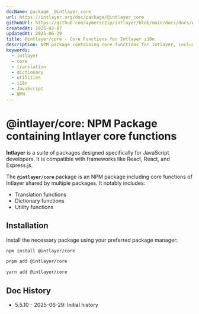 ```yaml
---
docName: package__@intlayer_core
url: https://intlayer.org/doc/package/@intlayer_core
githubUrl: https://github.com/aymericzip/intlayer/blob/main/docs/docs/en-GB/packages/@intlayer/core/index.md
createdAt: 2025-02-07
updatedAt: 2025-06-29
title: @intlayer/core - Core Functions for Intlayer i18n
description: NPM package containing core functions for Intlayer, including translation functions, dictionary functions, and utility functions for internationalisation.
keywords:
  - intlayer
  - core
  - translation
  - dictionary
  - utilities
  - i18n
  - JavaScript
  - NPM
---
```


# @intlayer/core: NPM Package containing Intlayer core functions

**Intlayer** is a suite of packages designed specifically for JavaScript developers. It is compatible with frameworks like React, React, and Express.js.

The **`@intlayer/core`** package is an NPM package including core functions of Intlayer shared by multiple packages. It notably includes:

- Translation functions
- Dictionary functions
- Utility functions

## Installation

Install the necessary package using your preferred package manager:

```bash packageManager="npm"
npm install @intlayer/core
```

```bash packageManager="pnpm"
pnpm add @intlayer/core
```

```bash packageManager="yarn"
yarn add @intlayer/core
```

## Doc History

- 5.5.10 - 2025-06-29: Initial history
